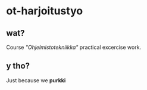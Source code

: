 # ot-harjoitustyo

## wat?
Course *"Ohjelmistotekniikka"* practical excercise work.

## y tho?
Just because we **purkki**
